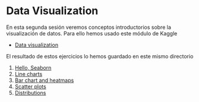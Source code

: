 # Data Visualization

En esta segunda sesión veremos conceptos introductorios sobre la visualización 
de datos. Para ello hemos usado este módulo de Kaggle

- [Data visualization][data-visualization]

El resultado de estos ejercicios lo hemos guardado en este mismo directorio

1. [Hello, Seaborn][hello]
2. [Line charts][line-charts]
3. [Bar chart and heatmaps][bar-charts]
4. [Scatter plots][scatter-plots]
4. [Distributions][distributions]


<!-- LINKS -->
[data-visualization]:https://www.kaggle.com/learn/data-visualization
[hello]:01-hello-seaborn
[line-charts]:02-line-charts
[bar-charts]:03-bar-charts
[scatter-plots]:04-scatter-plots
[distributions]:05-distributions
